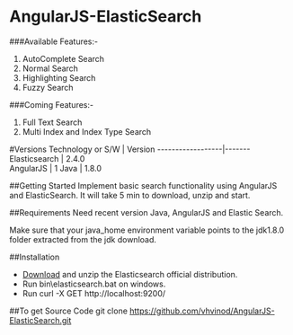 # AngularJS-ElasticSearch

###Available Features:-

1. AutoComplete Search
2. Normal Search
3. Highlighting Search
4. Fuzzy Search

###Coming Features:-

1. Full Text Search
2. Multi Index and Index Type Search

#Versions
Technology or S/W | Version
------------------|------- 
Elasticsearch     | 2.4.0	
AngularJS         | 1
Java              | 1.8.0

##Getting Started
Implement basic search functionality using AngularJS and ElasticSearch. It will take 5 min to download, unzip and start.

##Requirements
Need recent version Java, AngularJS and Elastic Search.

Make sure that your java_home environment variable points to the jdk1.8.0 folder extracted from the jdk download.

##Installation
* [Download](https://www.elastic.co/downloads/elasticsearch) and unzip the Elasticsearch official distribution.
* Run bin\elasticsearch.bat on windows.
* Run curl -X GET http://localhost:9200/


##To get Source Code
git clone https://github.com/vhvinod/AngularJS-ElasticSearch.git

